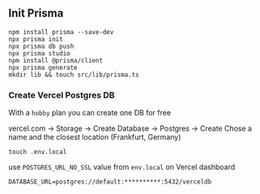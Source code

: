 ## Init Prisma

```
npm install prisma --save-dev
npx prisma init
npx prisma db push
npx prisma studio
npm install @prisma/client
npx prisma generate
mkdir lib && touch src/lib/prisma.ts
```

### Create Vercel Postgres DB

With a `hobby` plan you can create one DB for free

vercel.com -> Storage -> Create Database -> Postgres -> Create
Chose a name and the closest location (Frankfurt, Germany)

```
touch .env.local
```

use `POSTGRES_URL_NO_SSL` value from `env.local` on Vercel dashboard

```
DATABASE_URL=postgres://default:**********:5432/verceldb
```
```
